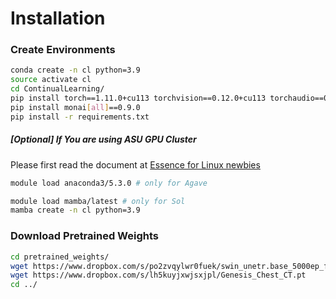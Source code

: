 # Installation
### Create Environments
```bash
conda create -n cl python=3.9
source activate cl
cd ContinualLearning/
pip install torch==1.11.0+cu113 torchvision==0.12.0+cu113 torchaudio==0.11.0 --extra-index-url https://download.pytorch.org/whl/cu113
pip install monai[all]==0.9.0
pip install -r requirements.txt
```

##### [Optional] If You are using ASU GPU Cluster

Please first read the document at [Essence for Linux newbies](https://github.com/MrGiovanni/Eureka/blob/master/Essence%20for%20Linux%20newbies.md#access-asu-gpu-cluster)
```bash
module load anaconda3/5.3.0 # only for Agave

module load mamba/latest # only for Sol
mamba create -n cl python=3.9
```

### Download Pretrained Weights

```bash
cd pretrained_weights/
wget https://www.dropbox.com/s/po2zvqylwr0fuek/swin_unetr.base_5000ep_f48_lr2e-4_pretrained.pt
wget https://www.dropbox.com/s/lh5kuyjxwjsxjpl/Genesis_Chest_CT.pt
cd ../
```
